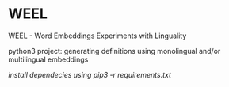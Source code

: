 # WEEL

WEEL - Word Embeddings Experiments with Linguality

python3 project:
generating definitions using monolingual and/or multilingual embeddings

_install dependecies using pip3 -r requirements.txt_
